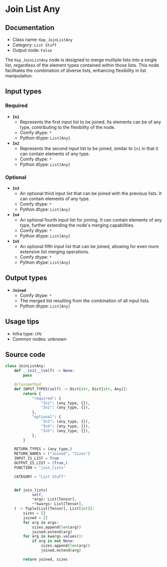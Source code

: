 # Join List Any
## Documentation
- Class name: `Kep_JoinListAny`
- Category: `List Stuff`
- Output node: `False`

The `Kep_JoinListAny` node is designed to merge multiple lists into a single list, regardless of the element types contained within those lists. This node facilitates the combination of diverse lists, enhancing flexibility in list manipulation.
## Input types
### Required
- **`In1`**
    - Represents the first input list to be joined. Its elements can be of any type, contributing to the flexibility of the node.
    - Comfy dtype: `*`
    - Python dtype: `List[Any]`
- **`In2`**
    - Represents the second input list to be joined, similar to `In1` in that it can contain elements of any type.
    - Comfy dtype: `*`
    - Python dtype: `List[Any]`
### Optional
- **`In3`**
    - An optional third input list that can be joined with the previous lists. It can contain elements of any type.
    - Comfy dtype: `*`
    - Python dtype: `List[Any]`
- **`In4`**
    - An optional fourth input list for joining. It can contain elements of any type, further extending the node's merging capabilities.
    - Comfy dtype: `*`
    - Python dtype: `List[Any]`
- **`In5`**
    - An optional fifth input list that can be joined, allowing for even more extensive list merging operations.
    - Comfy dtype: `*`
    - Python dtype: `List[Any]`
## Output types
- **`Joined`**
    - Comfy dtype: `*`
    - The merged list resulting from the combination of all input lists.
    - Python dtype: `List[Any]`
## Usage tips
- Infra type: `CPU`
- Common nodes: unknown


## Source code
```python
class JoinListAny:
    def __init__(self) -> None:
        pass

    @classmethod
    def INPUT_TYPES(self) -> Dict[str, Dict[str, Any]]:
        return {
            "required": {
                "In1": (any_type, {}),
                "In2": (any_type, {}),
            },
            "optional": {
                "In3": (any_type, {}),
                "In4": (any_type, {}),
                "In5": (any_type, {}),
            },
        }

    RETURN_TYPES = (any_type,)
    RETURN_NAMES = ("Joined", "Sizes")
    INPUT_IS_LIST = True
    OUTPUT_IS_LIST = (True,)
    FUNCTION = "join_lists"

    CATEGORY = "List Stuff"


    def join_lists(
            self,
            *args: List[Tensor],
            **kwargs: List[Tensor],
    ) -> Tuple[List[Tensor], List[int]]:
        sizes = []
        joined = []
        for arg in args:
            sizes.append(len(arg))
            joined.extend(arg)
        for arg in kwargs.values():
            if arg is not None:
                sizes.append(len(arg))
                joined.extend(arg)

        return joined, sizes

```
